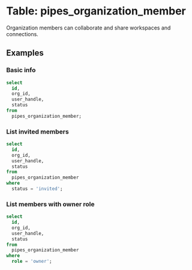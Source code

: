 # Table: pipes_organization_member

Organization members can collaborate and share workspaces and connections.

## Examples

### Basic info

```sql
select
  id,
  org_id,
  user_handle,
  status
from
  pipes_organization_member;
```

### List invited members

```sql
select
  id,
  org_id,
  user_handle,
  status
from
  pipes_organization_member
where
  status = 'invited';
```

### List members with owner role

```sql
select
  id,
  org_id,
  user_handle,
  status
from
  pipes_organization_member
where
  role = 'owner';
```
